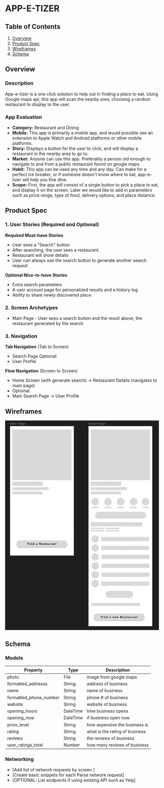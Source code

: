 # APP-E-TIZER

## Table of Contents
1. [Overview](#Overview)
2. [Product Spec](#Product-Spec)
3. [Wireframes](#Wireframes)
4. [Schema](#Schema)

## Overview
### Description
App-e-tizer is a one click solution to help out in finding a place to eat. Using Google maps api, this app will scan the nearby area, choosing a random restaurant to display to the user. 

### App Evaluation
- **Category:** Restaurant and Dining
- **Mobile:** This app is primarily a mobile app, and would possible see an extension to Apple Watch and Android platforms or other mobile platforms. 
- **Story:** Displays a button for the user to click, and will display a restaurant in the nearby area to go to. 
- **Market:** Anyone can use this app. Preferably a person old enough to navigate to and from a public restaurant found on google maps. 
- **Habit:** This app can be used any time and any day. Can make for a perfect ice breaker, or if someone doesn't know where to eat, app-e-tizer will help you fine dine.
- **Scope:** First, the app will consist of a single button to pick a place to eat, and display it on the screen. Later we would like to add in parameters such as price range, type of food, delivery options, and place distance. 

## Product Spec
### 1. User Stories (Required and Optional)

**Required Must-have Stories**

* User sees a "Search" button
* After searching, the user sees a restaurant.
* Restaurant will show details
* User can always see the search button to generate another search request

**Optional Nice-to-have Stories**

* Extra search parameters
* A user account page for personalized results and a history log
* Ability to share newly discovered place

### 2. Screen Archetypes

* Main Page - User sees a search button and the result above, the restaurant generated by the search

### 3. Navigation

**Tab Navigation** (Tab to Screen)

* Search Page
Optional:
* User Profile


**Flow Navigation** (Screen to Screen)
* Home Screen (with generate search) -> Restaurant Details (navigates to main page)
* Optional:
* Main Search Page -> User Profile

## Wireframes
<img src="https://github.com/COP4655-Devs/GroupAppAssignment/blob/main/Wireframe.png" width=600><br>

## Schema 
### Models
Property | Type | Description
--- | --- | ---
photo | File | image from google maps
formatted_addresss | String | address of business
name | String | name of business
formatted_phone_number | String | phone # of business
website | String | website of business
opening_hours | DateTime | time business opens
opening_now | DateTime | if business open now
price_level | String | how expensive the business is
rating | String | what is the rating of business
reviews | String | the reviews of business
user_ratings_total | Number | how many reviews of business

### Networking
- [Add list of network requests by screen ]
- [Create basic snippets for each Parse network request]
- [OPTIONAL: List endpoints if using existing API such as Yelp]
